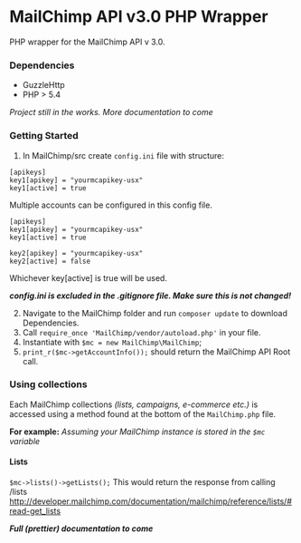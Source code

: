 # MailChimp API v3.0 PHP Wrapper

PHP wrapper for the MailChimp API v 3.0.

### Dependencies
- GuzzleHttp
- PHP > 5.4

*Project still in the works. More documentation to come*

### Getting Started
1. In MailChimp/src create `config.ini` file with structure:

```
[apikeys]
key1[apikey] = "yourmcapikey-usx"
key1[active] = true
```

Multiple accounts can be configured in this config file.

```
[apikeys]
key1[apikey] = "yourmcapikey-usx"
key1[active] = true

key2[apikey] = "yourmcapikey-usx"
key2[active] = false
```

Whichever key[active] is true will be used.

***config.ini is excluded in the .gitignore file. Make sure this is not changed!***

2. Navigate to the MailChimp folder and run `composer update` to download Dependencies.
3. Call `require_once 'MailChimp/vendor/autoload.php'` in your file.
4. Instantiate with `$mc = new MailChimp\MailChimp`;
5. `print_r($mc->getAccountInfo());` should return the MailChimp API Root call.

### Using collections
Each MailChimp collections *(lists, campaigns, e-commerce etc.)* is accessed using a method found at the bottom of the `MailChimp.php` file.

**For example:**
*Assuming your MailChimp instance is stored in the `$mc` variable*

#### Lists
`$mc->lists()->getLists();`
This would return the response from calling /lists
http://developer.mailchimp.com/documentation/mailchimp/reference/lists/#read-get_lists

***Full (prettier) documentation to come***
